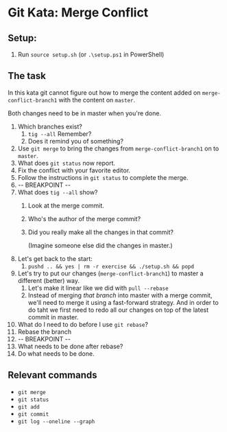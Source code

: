 # Git Kata: Merge Conflict

## Setup:

1. Run `source setup.sh` (or `.\setup.ps1` in PowerShell)

## The task

In this kata git cannot figure out how to merge the content added on `merge-conflict-branch1` with the content on `master`.

Both changes need to be in master when you're done.

1. Which branches exist?
    1. `tig --all` Remember?
    2. Does it remind you of something?
1. Use `git merge` to bring the changes from `merge-conflict-branch1` on to `master`.
2. What does `git status` now report.
3. Fix the conflict with your favorite editor.
4. Follow the instructions in `git status` to complete the merge.
6. -- BREAKPOINT --
5. What does `tig --all` show?
   1. Look at the merge commit.
   2. Who's the author of the merge commit?
   3. Did you really make all the changes in that commit?

      (Imagine someone else did the changes in master.)
6. Let's get back to the start:
   1. `pushd .. && yes | rm -r exercise && ./setup.sh && popd`
2. Let's try to put our changes (`merge-conflict-branch1`) to master a different (better) way.
   1. Let's make it linear like we did with `pull --rebase`
   2. Instead of merging _that branch_ into master with a merge commit, we'll need to merge it using a fast-forward strategy. And in order to do taht we first need to redo all our changes on top of the latest commit in master.
3. What do I need to do before I use `git rebase`?
4. Rebase the branch
6. -- BREAKPOINT --
4. What needs to be done after rebase?
5. Do what needs to be done.

## Relevant commands
- `git merge`
- `git status`
- `git add`
- `git commit`
- `git log --oneline --graph`
